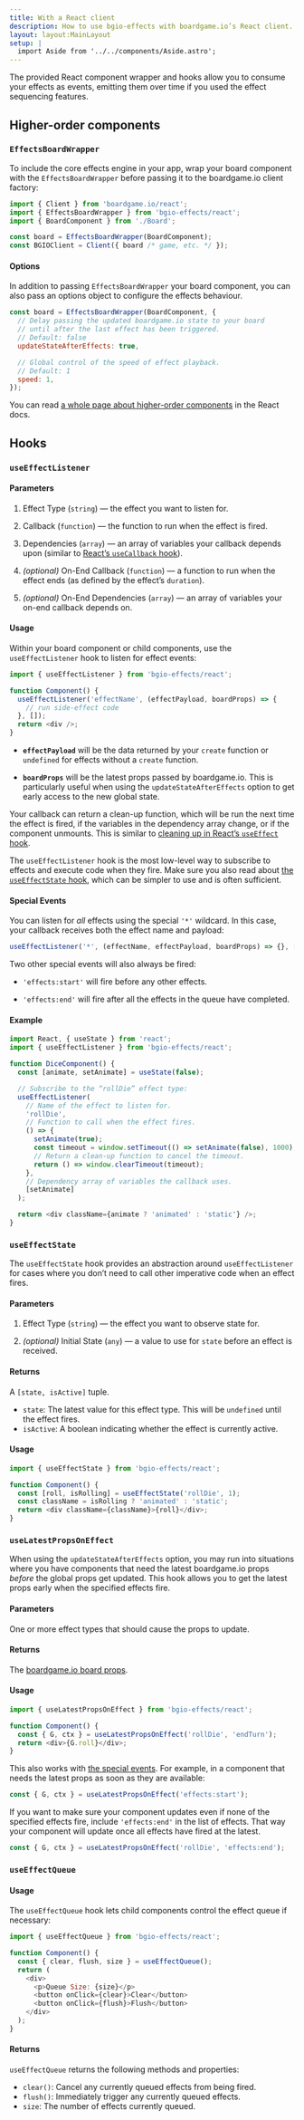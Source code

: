 ```yaml
---
title: With a React client
description: How to use bgio-effects with boardgame.io’s React client.
layout: layout:MainLayout
setup: |
  import Aside from '../../components/Aside.astro';
---
```


The provided React component wrapper and hooks allow you to consume your effects
as events, emitting them over time if you used the effect sequencing features.

## Higher-order components

### `EffectsBoardWrapper`

To include the core effects engine in your app, wrap your board component with
the `EffectsBoardWrapper` before passing it to the boardgame.io client factory:

```js
import { Client } from 'boardgame.io/react';
import { EffectsBoardWrapper } from 'bgio-effects/react';
import { BoardComponent } from './Board';

const board = EffectsBoardWrapper(BoardComponent);
const BGIOClient = Client({ board /* game, etc. */ });
```

#### Options

In addition to passing `EffectsBoardWrapper` your board component, you can also
pass an options object to configure the effects behaviour.

```js
const board = EffectsBoardWrapper(BoardComponent, {
  // Delay passing the updated boardgame.io state to your board
  // until after the last effect has been triggered.
  // Default: false
  updateStateAfterEffects: true,

  // Global control of the speed of effect playback.
  // Default: 1
  speed: 1,
});
```

<Aside title="Higher-order what?!">

You can read [a whole page about higher-order components][hoc] in the React
docs.

</Aside>

## Hooks

### `useEffectListener`

#### Parameters

1. Effect Type (`string`) — the effect you want to listen for.

2. Callback (`function`) — the function to run when the effect is fired.

3. Dependencies (`array`) — an array of variables your callback depends upon (similar to [React’s `useCallback` hook][usecallback]).

4. _(optional)_ On-End Callback (`function`) — a function to run when the effect
   ends (as defined by the effect’s `duration`).

5. _(optional)_ On-End Dependencies (`array`) — an array of variables your
   on-end callback depends on.

#### Usage

Within your board component or child components, use the `useEffectListener`
hook to listen for effect events:

<!-- prettier-ignore-start -->
```js
import { useEffectListener } from 'bgio-effects/react';

function Component() {
  useEffectListener('effectName', (effectPayload, boardProps) => {
    // run side-effect code
  }, []);
  return <div />;
}
```
<!-- prettier-ignore-end -->

- **`effectPayload`** will be the data returned by your `create` function or
  `undefined` for effects without a `create` function.

- **`boardProps`** will be the latest props passed by boardgame.io. This is
  particularly useful when using the `updateStateAfterEffects` option to get
  early access to the new global state.

Your callback can return a clean-up function, which will be run the next time
the effect is fired, if the variables in the dependency array change, or if the
component unmounts. This is similar to
[cleaning up in React’s `useEffect` hook][cleanup].

<Aside type="tip">

The `useEffectListener` hook is the most low-level way to subscribe to effects
and execute code when they fire. Make sure you also read about
[the `useEffectState` hook](#useeffectstate), which can be simpler to use and
is often sufficient.

</Aside>

#### Special Events

You can listen for _all_ effects using the special `'*'` wildcard. In this case,
your callback receives both the effect name and payload:

```js
useEffectListener('*', (effectName, effectPayload, boardProps) => {}, []);
```

Two other special events will also always be fired:

- `'effects:start'` will fire before any other effects.

- `'effects:end'` will fire after all the effects in the queue have completed.

#### Example

```js
import React, { useState } from 'react';
import { useEffectListener } from 'bgio-effects/react';

function DiceComponent() {
  const [animate, setAnimate] = useState(false);

  // Subscribe to the “rollDie” effect type:
  useEffectListener(
    // Name of the effect to listen for.
    'rollDie',
    // Function to call when the effect fires.
    () => {
      setAnimate(true);
      const timeout = window.setTimeout(() => setAnimate(false), 1000);
      // Return a clean-up function to cancel the timeout.
      return () => window.clearTimeout(timeout);
    },
    // Dependency array of variables the callback uses.
    [setAnimate]
  );

  return <div className={animate ? 'animated' : 'static'} />;
}
```

### `useEffectState`

The `useEffectState` hook provides an abstraction around `useEffectListener`
for cases where you don’t need to call other imperative code
when an effect fires.

#### Parameters

1. Effect Type (`string`) — the effect you want to observe state for.

2. _(optional)_ Initial State (`any`) — a value to use for `state` before
   an effect is received.

#### Returns

A `[state, isActive]` tuple.

- `state`: The latest value for this effect type.
  This will be `undefined` until the effect fires.
- `isActive`: A boolean indicating whether the effect is currently active.

#### Usage

```js
import { useEffectState } from 'bgio-effects/react';

function Component() {
  const [roll, isRolling] = useEffectState('rollDie', 1);
  const className = isRolling ? 'animated' : 'static';
  return <div className={className}>{roll}</div>;
}
```

### `useLatestPropsOnEffect`

When using the `updateStateAfterEffects` option, you may run into situations
where you have components that need the latest boardgame.io props _before_ the
global props get updated. This hook allows you to get the latest props early
when the specified effects fire.

#### Parameters

One or more effect types that should cause the props to update.

#### Returns

The [boardgame.io board props][bgio-props].

#### Usage

```js
import { useLatestPropsOnEffect } from 'bgio-effects/react';

function Component() {
  const { G, ctx } = useLatestPropsOnEffect('rollDie', 'endTurn');
  return <div>{G.roll}</div>;
}
```

This also works with [the special events](#special-events). For example,
in a component that needs the latest props as soon as they are available:

```js
const { G, ctx } = useLatestPropsOnEffect('effects:start');
```

<Aside type="tip">

If you want to make sure your component updates even if none of the specified
effects fire, include `'effects:end'` in the list of effects. That way your
component will update once all effects have fired at the latest.

```js
const { G, ctx } = useLatestPropsOnEffect('rollDie', 'effects:end');
```

</Aside>

### `useEffectQueue`

#### Usage

The `useEffectQueue` hook lets child components control the effect queue if necessary:

```js
import { useEffectQueue } from 'bgio-effects/react';

function Component() {
  const { clear, flush, size } = useEffectQueue();
  return (
    <div>
      <p>Queue Size: {size}</p>
      <button onClick={clear}>Clear</button>
      <button onClick={flush}>Flush</button>
    </div>
  );
}
```

#### Returns

`useEffectQueue` returns the following methods and properties:

- `clear()`: Cancel any currently queued effects from being fired.
- `flush()`: Immediately trigger any currently queued effects.
- `size`: The number of effects currently queued.

[hoc]: https://reactjs.org/docs/higher-order-components.html
[usecallback]: https://reactjs.org/docs/hooks-reference.html#usecallback
[cleanup]: https://reactjs.org/docs/hooks-effect.html#effects-with-cleanup
[bgio-props]: https://boardgame.io/documentation/#/api/Client?id=board-props
